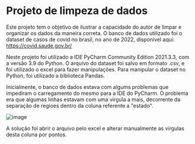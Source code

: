 # Projeto de limpeza de dados
Este projeto tem o objetivo de ilustrar a capacidade do autor de limpar e organizar os dados da maneira correta. O banco de dados utilizado foi o dataset de casos de covid no brasil, no ano de 2022, disponivel aqui: https://covid.saude.gov.br/


Neste projeto foi utilizado a IDE PyCharm Community Edition 2021.3.3, com a versão 3.9 do Python. O arquivo do dataset foi salvo em formato .csv, e foi utilizado o excel para fazer manipulações. Para manipular o dataset no Python, foi utilizado a biblioteca Pandas.

Inicialmente, o banco de dados estava com algums problemas que impediram o carregamento do mesmo para a IDE do PyCharm. O problema era que algumas linhas estavam com uma virgula a mais, decorrente da separação de regioes dentro da coluna referente a "estado".

![image](https://user-images.githubusercontent.com/97236661/167714912-7c350aae-01a4-4d4e-a65f-adcf37c4c975.png)

A solução foi abrir o arquivo pelo excel e alterar manualmente as virgulas desta coluna por pontos.

